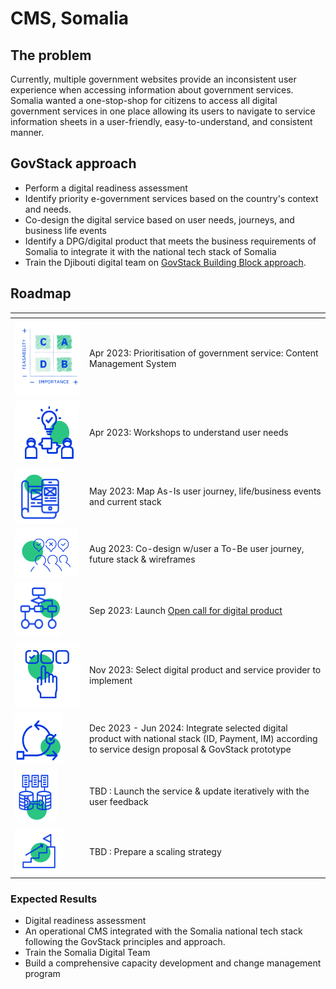 # CMS, Somalia

## The problem

Currently, multiple government websites provide an inconsistent user experience when accessing information about government services. Somalia wanted a one-stop-shop for citizens to access all digital government services in one place allowing its users to navigate to service information sheets in a user-friendly, easy-to-understand, and consistent manner.

## GovStack approach

* Perform a digital readiness assessment
* Identify priority e-government services based on the country's context and needs.
* Co-design the digital service based on user needs, journeys, and business life events
* Identify a DPG/digital product that meets the business requirements of Somalia to integrate it with the national tech stack of Somalia
* Train the Djibouti digital team on [GovStack Building Block approach](https://govstack.gitbook.io/implementation-playbook/govstack-implementation-playbook/2-description/building-block-approach).

## Roadmap

<table><thead><tr><th width="105"></th><th></th></tr></thead><tbody><tr><td><img src="../../.gitbook/assets/Screenshot_2023-03-28_170152-removebg-preview.png" alt=""></td><td>Apr 2023: Prioritisation of government service: Content Management System</td></tr><tr><td><img src="../../.gitbook/assets/image (10).png" alt=""></td><td>Apr 2023: Workshops to understand user needs</td></tr><tr><td><img src="../../.gitbook/assets/image (31).png" alt=""></td><td>May 2023: Map As-Is user journey, life/business events and current stack</td></tr><tr><td><img src="../../.gitbook/assets/image (53).png" alt=""></td><td>Aug 2023: Co-design w/user a To-Be user journey, future stack &#x26; wireframes</td></tr><tr><td><img src="../../.gitbook/assets/image (23).png" alt=""></td><td>Sep 2023: Launch <a href="https://www.leverist.de/en/app/opportunities/call-for-digital-products-to-manage-issuance-of-construction-permits-in-djibouti-using-the-govstack-building-block-approach?force_preview=1">Open call for digital product</a></td></tr><tr><td><img src="../../.gitbook/assets/Untitled design.jpg" alt=""></td><td>Nov 2023: Select digital product and service provider to implement</td></tr><tr><td><img src="../../.gitbook/assets/image (13).png" alt=""></td><td>Dec 2023 - Jun 2024: Integrate selected digital product with national stack (ID, Payment, IM) according to service design proposal &#x26; GovStack prototype</td></tr><tr><td><img src="../../.gitbook/assets/image (14).png" alt=""></td><td>TBD : Launch the service &#x26; update iteratively with the user feedback</td></tr><tr><td><img src="../../.gitbook/assets/image (16).png" alt=""></td><td>TBD : Prepare a scaling strategy</td></tr></tbody></table>

### Expected Results

* Digital readiness assessment&#x20;
* An operational CMS integrated with the Somalia national tech stack following the GovStack principles and approach.
* Train the Somalia Digital Team&#x20;
* Build a comprehensive capacity development and change management program
